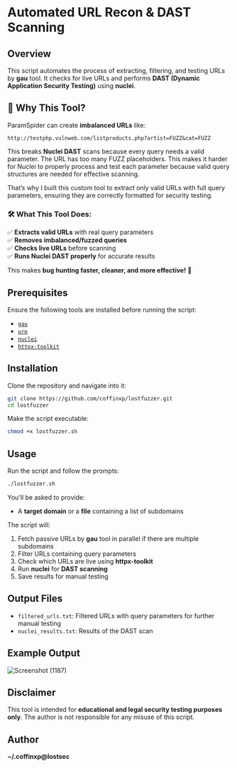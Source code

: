 # Automated URL Recon & DAST Scanning

## Overview
This script automates the process of extracting, filtering, and testing URLs by **gau** tool. It checks for live URLs and performs **DAST (Dynamic Application Security Testing)** using **nuclei**.

## 🚀 Why This Tool?

ParamSpider can create **imbalanced URLs** like:  
```
http://testphp.vulnweb.com/listproducts.php?artist=FUZZ&cat=FUZZ
```
This breaks **Nuclei DAST** scans because every query needs a valid parameter. The URL has too many FUZZ placeholders. This makes it harder for Nuclei to properly process and test each parameter because valid query structures are needed for effective scanning.

That’s why I built this custom tool to extract only valid URLs with full query parameters, ensuring they are correctly formatted for security testing.

### 🛠️ What This Tool Does:  
✅ **Extracts valid URLs** with real query parameters  
✅ **Removes imbalanced/fuzzed queries**  
✅ **Checks live URLs** before scanning  
✅ **Runs Nuclei DAST properly** for accurate results  

This makes **bug hunting faster, cleaner, and more effective!** 🚀

## Prerequisites
Ensure the following tools are installed before running the script:

- [`gau`](https://github.com/lc/gau)
- [`uro`](https://github.com/s0md3v/uro)
- [`nuclei`](https://github.com/projectdiscovery/nuclei)
- [`httpx-toolkit`](https://github.com/projectdiscovery/httpx)

## Installation
Clone the repository and navigate into it:
```bash
git clone https://github.com/coffinxp/lostfuzzer.git
cd lostfuzzer
```
Make the script executable:
```bash
chmod +x lostfuzzer.sh
```

## Usage
Run the script and follow the prompts:
```bash
./lostfuzzer.sh
```
You'll be asked to provide:
- A **target domain** or a **file** containing a list of subdomains

The script will:
1. Fetch passive URLs by **gau** tool in parallel if there are multiple subdomains
2. Filter URLs containing query parameters
3. Check which URLs are live using **httpx-toolkit**
4. Run **nuclei** for **DAST scanning**
5. Save results for manual testing

## Output Files
- `filtered_urls.txt`: Filtered URLs with query parameters for further manual testing
- `nuclei_results.txt`: Results of the DAST scan

## Example Output
![Screenshot (1187)](https://github.com/user-attachments/assets/e1643ba5-0daf-4469-ae73-e20e8deaf5e8)

## Disclaimer
This tool is intended for **educational and legal security testing purposes only**. The author is not responsible for any misuse of this script.

## Author
**~/.coffinxp@lostsec**
